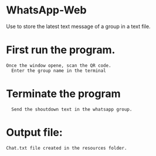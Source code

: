 # WhatsApp-Web
Use to store the latest text message of a group in a text file.


# First run the program.
    Once the window opene, scan the QR code.
      Enter the group name in the terminal
    
# Terminate the program
      Send the shoutdown text in the whatsapp group.
    
# Output file:
    Chat.txt file created in the resources folder.
  
